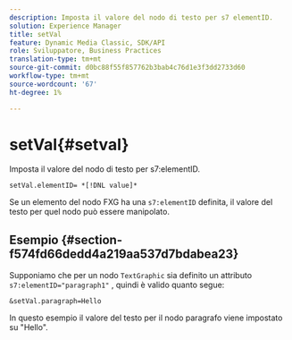 ```yaml
---
description: Imposta il valore del nodo di testo per s7 elementID.
solution: Experience Manager
title: setVal
feature: Dynamic Media Classic, SDK/API
role: Sviluppatore, Business Practices
translation-type: tm+mt
source-git-commit: d0bc88f55f857762b3bab4c76d1e3f3dd2733d60
workflow-type: tm+mt
source-wordcount: '67'
ht-degree: 1%

---
```



# setVal{#setval}

Imposta il valore del nodo di testo per s7:elementID.

`setVal.elementID= *[!DNL value]*`

Se un elemento del nodo FXG ha una `s7:elementID` definita, il valore del testo per quel nodo può essere manipolato.

## Esempio {#section-f574fd66dedd4a219aa537d7bdabea23}

Supponiamo che per un nodo `TextGraphic` sia definito un attributo `s7:elementID="paragraph1"` , quindi è valido quanto segue:

`&setVal.paragraph=Hello`

In questo esempio il valore del testo per il nodo paragrafo viene impostato su &quot;Hello&quot;.
